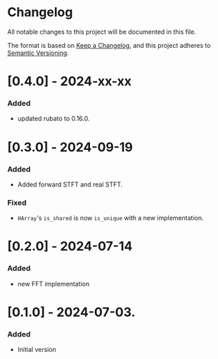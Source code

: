 # Changelog

All notable changes to this project will be documented in this file.

The format is based on [Keep a Changelog](https://keepachangelog.com/en/1.1.0/),
and this project adheres to [Semantic Versioning](https://semver.org/spec/v2.0.0.html).

# [0.4.0] - 2024-xx-xx
### Added
- updated rubato to 0.16.0.

# [0.3.0] - 2024-09-19
### Added
- Added forward STFT and real STFT.

### Fixed
- `HArray`'s `is_shared` is now `is_unique` with a new implementation.

# [0.2.0] - 2024-07-14
### Added
- new FFT implementation 

# [0.1.0] - 2024-07-03.

### Added
- Initial version 
